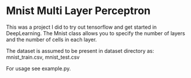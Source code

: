 # Mnist Multi Layer Perceptron
This was a project I did to try out tensorflow and get started in DeepLearning.
The Mnist class allows you to specify the number of layers and the number of 
cells in each layer.

The dataset is assumed to be present in dataset directory as:
mnist_train.csv,
mnist_test.csv

For usage see example.py.

